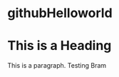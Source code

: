 # githubHelloworld
<!DOCTYPE html>
<html>
<head>
<title>Page Title</title>
</head>
<body>

<h1>This is a Heading</h1>
<p>This is a paragraph. Testing Bram</p>

</body>
</html>
